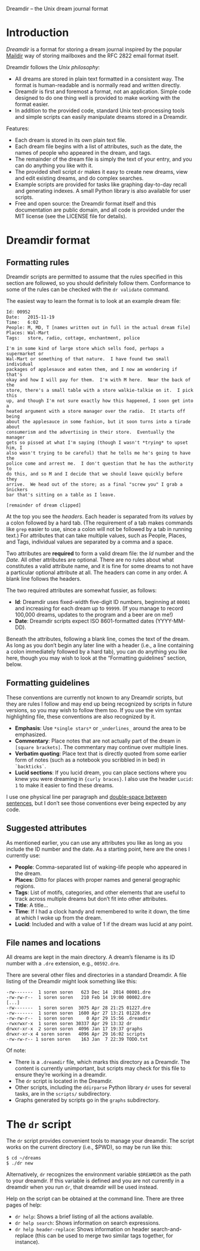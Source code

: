 Dreamdir – the Unix dream journal format

Introduction
============

*Dreamdir* is a format for storing a dream journal inspired by the popular [Maildir](https://en.wikipedia.org/wiki/Maildir) way of storing mailboxes and the RFC 2822 email format itself.

Dreamdir follows the *Unix philosophy*:

* All dreams are stored in plain text formatted in a consistent way. The format is human-readable and is normally read and written directly.
* Dreamdir is first and foremost a format, not an application. Simple code designed to do one thing well is provided to make working with the format easier.
* In addition to the provided code, standard Unix text-processing tools and simple scripts can easily manipulate dreams stored in a Dreamdir.

Features:

* Each dream is stored in its own plain text file.
* Each dream file begins with a list of attributes, such as the date, the names of people who appeared in the dream, and tags.
* The remainder of the dream file is simply the text of your entry, and you can do anything you like with it.
* The provided shell script `dr` makes it easy to create new dreams, view and edit existing dreams, and do complex searches.
* Example scripts are provided for tasks like graphing day-to-day recall and generating indexes. A small Python library is also available for user scripts.
* Free and open source: the Dreamdir format itself and this documentation are public domain, and all code is provided under the MIT license (see the LICENSE file for details).


Dreamdir format
===============

Formatting rules
----------------

Dreamdir scripts are permitted to assume that the rules specified in this section are followed, so you should definitely follow them. Conformance to some of the rules can be checked with the `dr validate` command.

The easiest way to learn the format is to look at an example dream file:

    Id:	00952
    Date:	2015-11-19
    Time:	6:02
    People:	M, MD, T [names written out in full in the actual dream file]
    Places:	Wal-Mart
    Tags:	store, radio, cottage, enchantment, police

    I'm in some kind of large store which sells food, perhaps a supermarket or
    Wal-Mart or something of that nature.  I have found two small individual
    packages of applesauce and eaten them, and I now am wondering if that's
    okay and how I will pay for them.  I'm with M here.  Near the back of the
    store, there's a small table with a store walkie-talkie on it.  I pick this
    up, and though I'm not sure exactly how this happened, I soon get into a
    heated argument with a store manager over the radio.  It starts off being
    about the applesauce in some fashion, but it soon turns into a tirade about
    consumerism and the advertising in their store.  Eventually the manager
    gets so pissed at what I'm saying (though I wasn't *trying* to upset him, I
    also wasn't trying to be careful) that he tells me he's going to have the
    police come and arrest me.  I don't question that he has the authority to
    do this, and so M and I decide that we should leave quickly before they
    arrive.  We head out of the store; as a final "screw you" I grab a Snickers
    bar that's sitting on a table as I leave.

    [remainder of dream clipped]

At the top you see the *headers*. Each header is separated from its *values* by a colon followed by a hard tab. (The requirement of a tab makes commands like `grep` easier to use, since a colon will not be followed by a tab in running text.) For attributes that can take multiple values, such as People, Places, and Tags, individual values are separated by a comma and a space.

Two attributes are **required** to form a valid dream file: the *Id* number and the *Date*. All other attributes are optional. There are no rules about what constitutes a valid attribute name, and it is fine for some dreams to not have a particular optional attribute at all. The headers can come in any order. A blank line follows the headers.

The two required attributes are somewhat fussier, as follows:

* **Id**: Dreamdir uses fixed-width five-digit ID numbers, beginning at `00001` and increasing for each dream up to `99999`. (If you manage to record 100,000 dreams, updates to the program and a beer are on me!)
* **Date**: Dreamdir scripts expect ISO 8601-formatted dates (YYYY-MM-DD).

Beneath the attributes, following a blank line, comes the text of the dream. As long as you don’t begin any later line with a header (i.e., a line containing a colon immediately followed by a hard tab), you can do anything you like here, though you may wish to look at the “Formatting guidelines” section, below.


Formatting guidelines
---------------------

These conventions are currently not known to any Dreamdir scripts, but they are rules I follow and may end up being recognized by scripts in future versions, so you may wish to follow them too. If you use the vim syntax highlighting file, these conventions are also recognized by it.

* **Emphasis**: Use `*single stars*` or `_underlines_` around the area to be emphasized.
* **Commentary**: Place notes that are not actually part of the dream in `[square brackets]`. The commentary may continue over multiple lines.
* **Verbatim quoting**: Place text that is directly quoted from some earlier form of notes (such as a notebook you scribbled in in bed) in `` `backticks` ``.
* **Lucid sections**: If you lucid dream, you can place sections where you knew you were dreaming in `{curly braces}`. I also use the header `Lucid:	1` to make it easier to find these dreams.

I use one physical line per paragraph and [double-space between sentences](http://stevelosh.com/blog/2012/10/why-i-two-space/), but I don’t see those conventions ever being expected by any code.

Suggested attributes
--------------------

As mentioned earlier, you can use any attributes you like as long as you include the ID number and the date. As a starting point, here are the ones I currently use:

* **People**: Comma-separated list of waking-life people who appeared in the dream.
* **Places**: Ditto for places with proper names and general geographic regions.
* **Tags**: List of motifs, categories, and other elements that are useful to track across multiple dreams but don’t fit into other attributes.
* **Title**: A title...
* **Time**: If I had a clock handy and remembered to write it down, the time at which I woke up from the dream.
* **Lucid**: Included and with a value of 1 if the dream was lucid at any point.


File names and locations
------------------------

All dreams are kept in the main directory. A dream’s filename is its ID number with a `.dre` extension, e.g., `00592.dre`.

There are several other files and directories in a standard Dreamdir. A file listing of the Dreamdir might look something like this:

    -rw-------  1 soren soren   623 Dec 14  2014 00001.dre
    -rw-rw-r--  1 soren soren   210 Feb 14 19:00 00002.dre
    [...]
    -rw-------  1 soren soren  3075 Apr 28 21:25 01227.dre
    -rw-------  1 soren soren  1600 Apr 27 13:21 01228.dre
    -rw-rw-r--  1 soren soren     0 Apr 29 15:56 .dreamdir
    -rwxrwxr-x  1 soren soren 30337 Apr 29 13:32 dr
    drwxr-xr-x  2 soren soren  4096 Jan 17 19:37 graphs
    drwxr-xr-x 4 soren soren   4096 Apr 29 16:02 scripts
    -rw-rw-r-- 1 soren soren    163 Jan  7 22:39 TODO.txt

Of note:

* There is a `.dreamdir` file, which marks this directory as a Dreamdir. The content is currently unimportant, but scripts may check for this file to ensure they’re working in a dreamdir.
* The `dr` script is located in the Dreamdir.
* Other scripts, including the `ddirparse` Python library `dr` uses for several tasks, are in the `scripts/` subdirectory.
* Graphs generated by scripts go in the `graphs` subdirectory.


The `dr` script
===============

The `dr` script provides convenient tools to manage your dreamdir. The script works on the current directory (i.e., $PWD), so may be run like this:

    $ cd ~/dreams
    $ ./dr new

Alternatively, `dr` recognizes the environment variable `$DREAMDIR` as the path to your dreamdir. If this variable is defined and you are not currently in a dreamdir when you run `dr`, that dreamdir will be used instead.

Help on the script can be obtained at the command line. There are three pages of help:

* `dr help`: Shows a brief listing of all the actions available.
* `dr help search`: Shows information on search expressions.
* `dr help header-replace`: Shows information on header search-and-replace (this can be used to merge two similar tags together, for instance).
